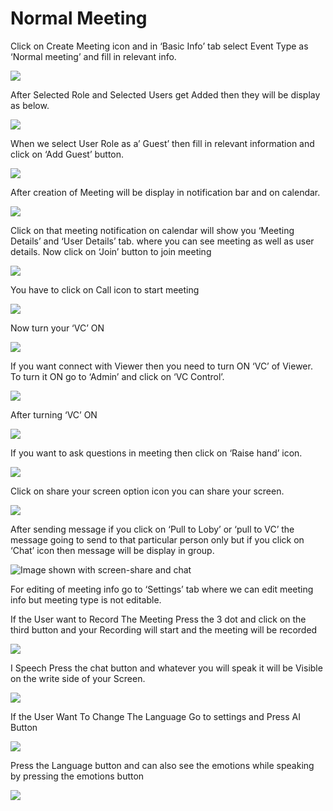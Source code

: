 # Normal Meeting

Click on Create Meeting icon and in ‘Basic Info’ tab select Event Type as ‘Normal meeting’ and fill in relevant info.

![](../../.gitbook/assets/11.png)

After Selected Role and Selected Users get Added then they will be display as below.

![](../../.gitbook/assets/12.png)

When we select User Role as a’ Guest’ then fill in relevant information and click on ‘Add Guest’ button.

![](../../.gitbook/assets/13.png)

After creation of Meeting will be display in notification bar and on calendar.

![](../../.gitbook/assets/14.png)

Click on that meeting notification on calendar will show you ‘Meeting Details’ and ‘User Details’ tab. where you can see meeting as well as user details. Now click on ‘Join’ button to join meeting

![](../../.gitbook/assets/image%20%28144%29.png)

You have to click on Call icon to start meeting

![](../../.gitbook/assets/image%20%28169%29.png)

Now turn your ‘VC’ ON

![](../../.gitbook/assets/image%20%28118%29.png)

If you want connect with Viewer then you need to turn ON ‘VC’ of Viewer. To turn it ON go to ‘Admin’ and click on ‘VC Control’.

![](../../.gitbook/assets/image%20%28227%29.png)

After turning ‘VC’ ON

![](../../.gitbook/assets/image%20%28121%29.png)

If you want to ask questions in meeting then click on ‘Raise hand’ icon.

![](../../.gitbook/assets/image%20%28252%29.png)

Click on share your screen option icon you can share your screen.

![](../../.gitbook/assets/popup_ss.png)

After sending message if you click on ‘Pull to Loby’ or ‘pull to VC’ the message going to send to that particular person only but if you click on ‘Chat’ icon then message will be display in group.

![Image shown with screen-share and chat](../../.gitbook/assets/image%20%28196%29.png)

For editing of meeting info go to ‘Settings’ tab where we can edit meeting info but meeting type is not editable.

If the User want to Record The Meeting Press the 3 dot and click on the third button and your Recording will start and the meeting will be recorded

![](../../.gitbook/assets/image%20%2892%29.png)

I Speech Press the chat button and whatever you will speak it will be Visible on the write side of your Screen.

![](../../.gitbook/assets/image%20%28291%29.png)

If the User Want To Change The Language Go to settings and Press AI Button

![](../../.gitbook/assets/image%20%28122%29.png)

Press the Language button and can also see the emotions while speaking by pressing the emotions button  
  


![](../../.gitbook/assets/image%20%2826%29.png)



